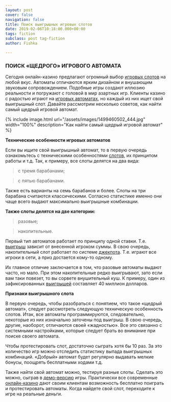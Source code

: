 ```yaml
---
layout: post
cover: false
navigation: false
title: Поиск выигрышных игровых слотов
date: 2019-02-06T10:18:00.000+00:00
tags: fiction
subclass: post tag-fiction
author: Fishka

---
```

### ПОИСК «ЩЕДРОГО» ИГРОВОГО АВТОМАТА

Сегодня онлайн-казино предлагают огромный выбор [игровых слотов](https://news.search.yahoo.com/search;_ylt=AwrC1DEUNfFcFlsA2QvQtDMD;_ylc=X1MDNTM3MjAyNzIEX3IDMgRmcgN5ZnAtdARncHJpZAN1d2VJeVR5dlNFeXJOQ1dBNmF4SGFBBG5fcnNsdAMwBG5fc3VnZwMxBG9yaWdpbgNuZXdzLnNlYXJjaC55YWhvby5jb20EcG9zAzAEcHFzdHIDBHBxc3RybAMEcXN0cmwDMTQEcXVlcnkDc2xvdCUyMG1hY2hpbmUEdF9zdG1wAzE1NTkzMTE2NTI-?p=slot+machine&fr2=sb-top-news.search&fr=yfp-t "игровых слотов") на любой вкус. Автоматы отличаются ярким дизайном и внушающим звуковым сопровождением. Подобные игры создают иллюзию реальности и погружают с головой в мир азартных игр. Клиенты казино с радостью играют на [игровых автоматах](https://www.m24.ru/news/gorod/31052019/78204 "игровых автоматах"), но каждый из них ищет свой выигрышный слот. Давайте рассмотрим несколько советов, как найти самый щедрый игровой автомат.

{% include image.html url="/assets/images/1499460502_444.jpg" width="100%" description="Как найти самый щедрый игровой автомат" %}

**Технические особенности игровых автоматов**

Если вы ищите свой выигрышный автомат, то в первую очередь ознакомьтесь с техническими особенностями [слотов](https://vcasino.club/ "слотов"), их принципом работы и т.д. Так, к примеру, все слоты делятся на два вида:

> с тремя барабанами;

> с пятью барабанами.

Также есть варианты на семь барабанов и более. Слоты на три барабана считаются классическими. Согласно статистике именно они чаще всего выдают максимально выигрышные комбинации.

**Также слоты делятся на две категории:**

> разовые;

> накопительные.

Первый тип автоматов работает по принципу одной ставки. Т.е. [выигрыш](https://vcasino.club/jackpot "выигрыш") зависит от внесенной игроком суммы. В свою очередь, накопительный слот работает по системе [джекпота](https://vcasino.club/jackpot "джекпота"). Т.е. играют все игроки в сети, а приз достается кому-то одному.

Их главное отличие заключается в том, что разовые автоматы выдают часто, но мало. При этом накопительные редко выигрывают, зато если вам таки повезет, то вы сорвете внушительный куш. К примеру, один из зафиксированных [выигрышей](https://www.bbc.com/news/uk-47593533 "выигрышей") составляет 40 миллион долларов.

**Признаки выигрышного слота**

В первую очередь, чтобы разобраться с понятием, что такое «щедрый автомат», следует рассмотреть следующую техническую особенность слотов. Итак, все автоматы программируются, следовательно, некоторые из них изначально заточены под выигрыш. В свою очередь, другие, наоборот, отличаются своей «жадностью». Все это связанно с системными настройками, которые следует брать во внимание при поиске своего автомата.

Чтобы протестировать слот, достаточно сыграть хотя бы 10 раз. За это количество игр можно отследить статистику выпада выигрышных комбинаций. «Добрый» автомат будет регулярно выдавать мелкие бонусы, поощрять бесплатными ходами т.д.

Также найти свой автомат можно, тестируя разные слоты. Сделать это можно, сыграв в [демо-версию](https://vcasino.club/p/faq "демо-версию") игры. Практически все современные [онлайн-казино](https://vulkansite.net/ "онлайн-казино") дают своим клиентам возможность бесплатно поиграть и протестировать автоматы. Когда найдете свой слот, переходите к игре на реальные деньги.